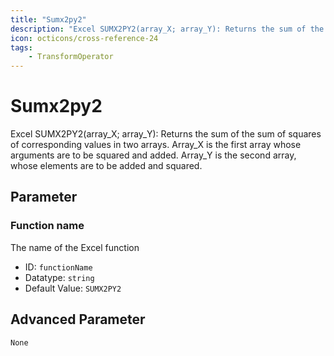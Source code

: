 ```yaml
---
title: "Sumx2py2"
description: "Excel SUMX2PY2(array_X; array_Y): Returns the sum of the sum of squares of corresponding values in two arrays. Array_X is the first array whose arguments are to be squared and added. Array_Y is the second array, whose elements are to be added and squared."
icon: octicons/cross-reference-24
tags: 
    - TransformOperator
---
```

# Sumx2py2
<!-- This file was generated - DO NOT CHANGE IT MANUALLY -->



Excel SUMX2PY2(array_X; array_Y): Returns the sum of the sum of squares of corresponding values in two arrays. Array_X is the first array whose arguments are to be squared and added. Array_Y is the second array, whose elements are to be added and squared.

## Parameter

### Function name

The name of the Excel function

- ID: `functionName`
- Datatype: `string`
- Default Value: `SUMX2PY2`





## Advanced Parameter

`None`